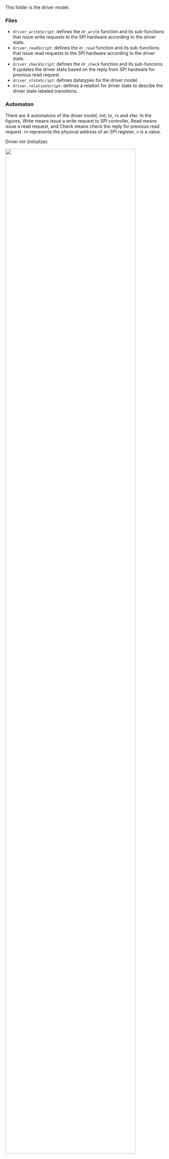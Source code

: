 This folder is the driver model.

### Files
- `driver_writeScript`: defines the `dr_write` function and its sub-functions that issue write requests to the SPI hardware according to the driver state.
- `driver_readScript`: defines the `dr_read` function and its sub-functions that issue read requests to the SPI hardware according to the driver state.
- `driver_checkScript`: defines the `dr_check` function and its sub-funcions. It updates the driver state based on the reply from SPI hardware for previous read request.
- `driver_stateScript`: defines datatypes for the driver model.
- `driver_relationScript`: defines a relation for driver state to descibe the driver state labeled transitions.

### Automaton
There are 4 automatons of the driver model, init, tx, rx and xfer. In the figures, Write means issue a write request to SPI controller, Read means issue a read request, and Check means check the reply for previous read request. rn represents the physical address of an SPI register, v is a value.

Driver init (initialize):

<img src="https://user-images.githubusercontent.com/34090109/92883000-be71bb00-f410-11ea-817a-743cf42b092a.png" width="90%"></img> 

Driver tx (transmit):

<img src="https://user-images.githubusercontent.com/34090109/93056493-c88ff580-f66c-11ea-8f9d-cc9559fb0586.png" width="90%"></img> 

Driver rx (receive):

<img src="https://user-images.githubusercontent.com/34090109/92894805-304f0200-f41b-11ea-8ef6-24f7b1b77606.png" width="90%"></img> 

Driver xfer (transfer, full-duplex):

<img src="https://user-images.githubusercontent.com/34090109/92899641-46f75800-f41f-11ea-9192-f2709dc9d6c2.png" width="90%"></img> 
